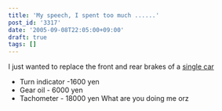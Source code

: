 ```yaml
---
title: 'My speech, I spent too much ......'
post_id: '3317'
date: '2005-09-08T22:05:00+09:00'
draft: true
tags: []
---
```


I just wanted to replace the front and rear brakes of a [single car](/tag/yb-1)

*   Turn indicator -1600 yen
*   Gear oil - 6000 yen
*   Tachometer - 18000 yen What are you doing me orz

